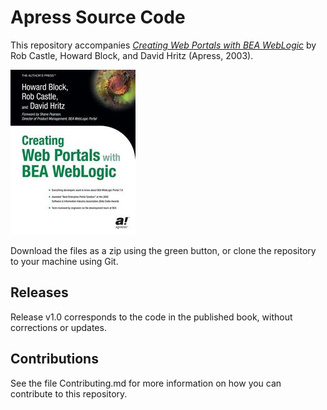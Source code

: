 # Apress Source Code

This repository accompanies [*Creating Web Portals with BEA WebLogic*](http://www.apress.com/9781590590690) by Rob Castle, Howard Block, and David Hritz (Apress, 2003).

![Cover image](9781590590690.jpg)

Download the files as a zip using the green button, or clone the repository to your machine using Git.

## Releases

Release v1.0 corresponds to the code in the published book, without corrections or updates.

## Contributions

See the file Contributing.md for more information on how you can contribute to this repository.
